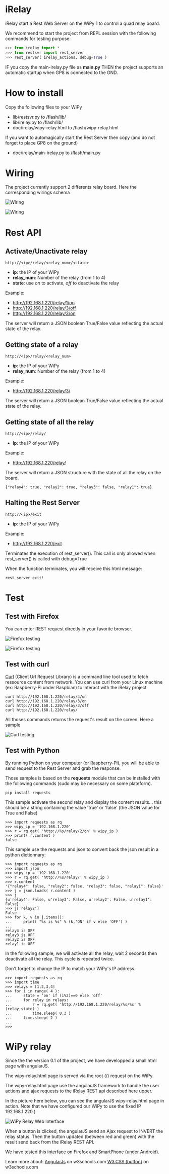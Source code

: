 # iRelay

iRelay start a Rest Web Server on the WiPy 1 to control a quad relay board. 

We recommend to start the project from REPL session with the following commands for testing purpose:

```python
>>> from irelay import *
>>> from restsvr import rest_server
>>> rest_server( irelay_actions, debug=True )
```

IF you copy the main-irelay.py file as __main.py__ THEN the project supports an automatic startup when GP8 is connected to the GND.

# How to install 
Copy the following files to your WiPy
* lib/restsvr.py to /flash/lib/
* lib/irelay.py to /flash/lib/
* doc/irelay/wipy-relay.html to /flash/wipy-relay.html

If you want to automagically start the Rest Server then copy (and do not forget to place GP8 on the ground)
* doc/irelay/main-irelay.py to /flash/main.py 

# Wiring
The project currently support 2 differents relay board. Here the corresponding wirings schema

![Wiring](irelay-wiring-v2.jpg)

![Wiring](irelay-wiring.jpg)

# Rest API

## Activate/Unactivate relay

```
http://<ip>/relay/<relay_num>/<state>
```

* __ip__: the IP of your WiPy
* __relay_num__: Number of the relay (from 1 to 4)
* __state__: use _on_ to activate, _off_ to deactivate the relay

Example:
* http://192.168.1.220/relay/1/on
* http://192.168.1.220/relay/3/off
* http://192.168.1.220/relay/3/on

The server will return a JSON boolean True/False value reflecting the actual state of the relay.

## Getting state of a relay

```
http://<ip>/relay/<relay_num>
```

* __ip__: the IP of your WiPy
* __relay_num__: Number of the relay (from 1 to 4)

Example:
* http://192.168.1.220/relay/3/

The server will return a JSON boolean True/False value reflecting the actual state of the relay.

## Getting state of all the relay

```
http://<ip>/relay/
```

* __ip__: the IP of your WiPy

Example:
* http://192.168.1.220/relay/

The server will return a JSON structure with the state of all the relay on the board.

```
{"relay4": true, "relay2": true, "relay3": false, "relay1": true}
```

## Halting the Rest Server

```
http://<ip>/exit
```

* __ip__: the IP of your WiPy

Example:
* http://192.168.1.220/exit

Terminates the execution of rest_server(). This call is only allowed when rest_server() is called with debug=True

When the function terminates, you will receive this html message:

```
rest_server exit!
```

# Test

## Test with Firefox

You can enter REST request directly in your favorite browser.

![Firefox testing](test-firefox-00.jpg)

![Firefox testing](test-firefox-01.jpg)

## Test with curl

[Curl](https://fr.wikipedia.org/wiki/CURL) (Client Url Request Library) is a command line tool used to fetch ressource content from network. You can use curl from your Linux machine (ex: Raspberry-Pi under Raspbian) to interact with the iRelay project

```
curl http://192.168.1.220/relay/4/on
curl http://192.168.1.220/relay/3/on
curl http://192.168.1.220/relay/3/off
curl http://192.168.1.220/relay/
```
 
All thoses commands returns the request's result on the screen. Here a sample

![Curl testing](test-curl-01.jpg)

## Test with Python

By running Python on your computer (or Raspberry-Pi), you will be able to send request to the Rest Server and grab the response. 

Those samples is based on the __requests__ module that can be installed with the following commands (sudo may be necessary on some plateform).

```
pip install requests
```

This sample activate the second relay and display the content results... this should be a string containing the value 'true' or 'false' (the JSON value for True and False)

```
>>> import requests as rq
>>> wipy_ip = '192.168.1.220'
>>> r = rq.get( 'http://%s/relay/2/on' % wipy_ip )
>>> print( r.content )
false
```

This sample use the requests and json to convert back the json result in a python dictionnary:

```
>>> import requests as rq
>>> import json
>>> wipy_ip = '192.168.1.220'
>>> r = rq.get( 'http://%s/relay/' % wipy_ip )
>>> r.content
'{"relay4": false, "relay2": false, "relay3": false, "relay1": false}'
>>> j = json.loads( r.content )
>>> j
{u'relay4': False, u'relay3': False, u'relay2': False, u'relay1': False}
>>> j['relay2']
False
>>> for k, v in j.items():
...     print( "%s is %s" % (k,'ON' if v else 'OFF') )
... 
relay4 is OFF
relay3 is OFF
relay2 is OFF
relay1 is OFF
```

In the following sample, we will activate all the relay, wait 2 seconds then deactivate all the relay. This cycle is repeated twice.

Don't forget to change the IP to match your WiPy's IP address.

```
>>> import requests as rq
>>> import time
>>> relays = [1,2,3,4]
>>> for i in range( 4 ):
...     state = 'on' if (i%2)==0 else 'off'
...     for relay in relays:
...         r = rq.get( 'http://192.168.1.220/relay/%s/%s' %(relay,state) )
...         time.sleep( 0.3 )
...     time.sleep( 2 )
... 
>>> 
```

# WiPy relay
Since the the version 0.1 of the project, we have developped a small html page with angularJS. 

The wipy-relay.html page is served via the root (/) request on the WiPy.

The wipy-relay.html page use the angularJS framework to handle the user actions and ajax requests to the iRelay REST api described here upper. 

In the picture here below, you can see the angularJS wipy-relay.html page in action. Note that we have configured our WiPy to use the fixed IP 192.168.1.220 ) 

![WiPy Relay Web Interface](test-wipy-relay-html.jpg)

When a button is clicked, the angularJS send an Ajax request to INVERT the relay status. Then the button updated (between red and green) with the result send back from the iRelay REST API. 

We have tested this interface on Firefox and SmartPhone (under Android).

Learn more about:
 [AngularJs](https://www.w3schools.com/angular/default.asp) on w3schools.com
 [W3.CSS (button)](https://www.w3schools.com/w3css/w3css_buttons.asp) on w3schools.com